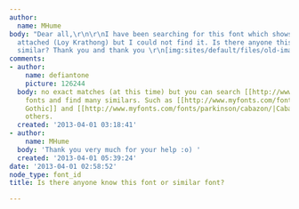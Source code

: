 ```yaml
---
author:
  name: MHume
body: "Dear all,\r\n\r\nI have been searching for this font which shows on the image
  attached (Loy Krathong) but I could not find it. Is there anyone this font or something
  similar? Thank you and thank you \r\n[img:sites/default/files/old-images/m1_4514.jpg]"
comments:
- author:
    name: defiantone
    picture: 126244
  body: no exact matches (at this time) but you can search [[http://www.myfonts.com/search/blackletter/fonts/|Blackletter]]
    fonts and find many similars. Such as [[http://www.myfonts.com/fonts/finefonts/fine-gothic/|Fine
    Gothic]] and [[http://www.myfonts.com/fonts/parkinson/cabazon/|Cabazon]] among
    others.
  created: '2013-04-01 03:18:41'
- author:
    name: MHume
  body: 'Thank you very much for your help :o) '
  created: '2013-04-01 05:39:24'
date: '2013-04-01 02:58:52'
node_type: font_id
title: Is there anyone know this font or similar font?

---
```

